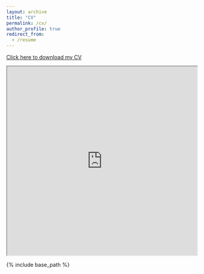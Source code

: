 ```yaml
---
layout: archive
title: "CV"
permalink: /cv/
author_profile: true
redirect_from:
  - /resume
---
```


<a href="https://alperenkocsoy.github.io/files/kocsoy_cv.pdf" target="_blank" rel="noopener noreferrer">Click here to download my CV</a>

<iframe src="https://alperenkocsoy.github.io/files/kocsoy_cv.pdf" width="100%" height="500px"></iframe>


{% include base_path %}

